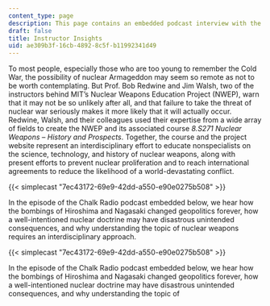 ```yaml
---
content_type: page
description: This page contains an embedded podcast interview with the instructors.
draft: false
title: Instructor Insights
uid: ae309b3f-16cb-4892-8c5f-b11992341d49
---
```

To most people, especially those who are too young to remember the Cold War, the possibility of nuclear Armageddon may seem so remote as not to be worth contemplating. But Prof. Bob Redwine and Jim Walsh, two of the instructors behind MIT’s Nuclear Weapons Education Project (NWEP), warn that it may not be so unlikely after all, and that failure to take the threat of nuclear war seriously makes it more likely that it will actually occur. Redwine, Walsh, and their colleagues used their expertise from a wide array of fields to create the NWEP and its associated course *8.S271 Nuclear Weapons – History and Prospects*. Together, the course and the project website represent an interdisciplinary effort to educate nonspecialists on the science, technology, and history of nuclear weapons, along with present efforts to prevent nuclear proliferation and to reach international agreements to reduce the likelihood of a world-devastating conflict. 

{{< simplecast "7ec43172-69e9-42dd-a550-e90e0275b508" >}}

In the episode of the Chalk Radio podcast embedded below, we hear how the bombings of Hiroshima and Nagasaki changed geopolitics forever, how a well-intentioned nuclear doctrine may have disastrous unintended consequences, and why understanding the topic of nuclear weapons requires an interdisciplinary approach.

{{< simplecast "7ec43172-69e9-42dd-a550-e90e0275b508" >}}

In the episode of the Chalk Radio podcast embedded below, we hear how the bombings of Hiroshima and Nagasaki changed geopolitics forever, how a well-intentioned nuclear doctrine may have disastrous unintended consequences, and why understanding the topic of